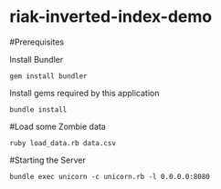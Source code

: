 riak-inverted-index-demo
========================

#Prerequisites

Install Bundler

```
gem install bundler
```

Install gems required by this application

```
bundle install
```

#Load some Zombie data

```
ruby load_data.rb data.csv
```

#Starting the Server

```
bundle exec unicorn -c unicorn.rb -l 0.0.0.0:8080
```